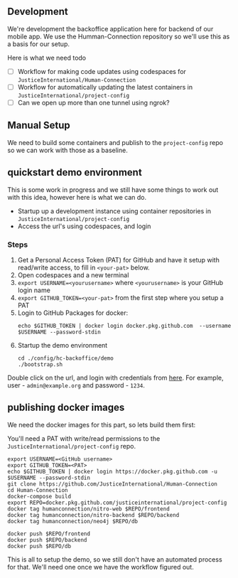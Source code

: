 ## Development

We're development the backoffice application here for backend of our mobile app. We use the Humman-Connection repository so we'll use this as a basis for our setup.

Here is what we need todo
- [ ] Workflow for making code updates using codespaces for `JusticeInternational/Human-Connection`
- [ ] Workflow for automatically updating the latest containers in `JusticeInternational/project-config`
- [ ] Can we open up more than one tunnel using ngrok?

## Manual Setup
We need to build some containers and publish to the `project-config` repo so we can work with those as a baseline.

## quickstart demo environment
This is some work in progress and we still have some things to work out with this idea, however here is what we can do.
- Startup up a development instance using container repositories in `JusticeInternational/project-config`
- Access the url's using codespaces, and login

### Steps
1. Get a Personal Access Token (PAT) for GitHub and have it setup with read/write access, to fill in `<your-pat>` below.
1. Open codespaces and a new terminal
1. `export USERNAME=<yourusername>` where `<yourusername>` is your GitHub login name
1. `export GITHUB_TOKEN=<your-pat>` from the first step where you setup a PAT
1. Login to GitHub Packages for docker:
   ```
   echo $GITHUB_TOKEN | docker login docker.pkg.github.com  --username $USERNAME --password-stdin
   ```
1. Startup the demo environment
   ```
   cd ./config/hc-backoffice/demo
   ./bootstrap.sh
   ```

Double click on the url, and login with credentials from [here](https://github.com/JusticeInternational/Human-Connection#live-demo). For example, user - `admin@example.org` and password - `1234`.

## publishing docker images

We need the docker images for this part, so lets build them first:

You'll need a PAT with write/read permissions to the `JusticeInternational/project-config` repo.

```
export USERNAME=<GitHub username>
export GITHUB_TOKEN=<PAT>
echo $GITHUB_TOKEN | docker login https://docker.pkg.github.com -u $USERNAME --password-stdin
git clone https://github.com/JusticeInternational/Human-Connection
cd Human-Connection
docker-compose build
export REPO=docker.pkg.github.com/justiceinternational/project-config
docker tag humanconnection/nitro-web $REPO/frontend
docker tag humanconnection/nitro-backend $REPO/backend
docker tag humanconnection/neo4j $REPO/db

docker push $REPO/frontend
docker push $REPO/backend
docker push $REPO/db
```

This is all to setup the demo, so we still don't have an automated process for that. We'll need one once we have the workflow figured out.